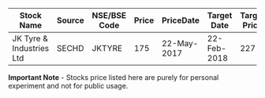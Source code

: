 |  	 Stock Name				| Source | NSE/BSE Code	|  Price 	|  PriceDate	| Target Date  | Target Price |  Target Duration |  Status	 |
| ----------------	|-----------| -------------- | ----------- | ------------ |------------- | -------------- | ------------- | -------- |
| JK Tyre & Industries Ltd  | SECHD|  JKTYRE |  175 | 22-May-2017 | 22-Feb-2018 | 227 | 9M | Open|







**Important Note** - Stocks price listed here are purely for personal experiment and not for public usage.
